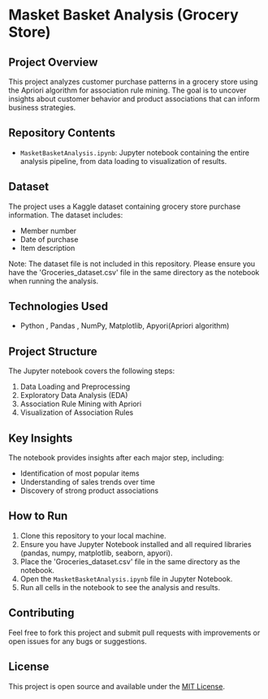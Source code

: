 # Masket Basket Analysis (Grocery Store)

## Project Overview
This project analyzes customer purchase patterns in a grocery store using the Apriori algorithm for association rule mining. The goal is to uncover insights about customer behavior and product associations that can inform business strategies.

## Repository Contents
- `MasketBasketAnalysis.ipynb`: Jupyter notebook containing the entire analysis pipeline, from data loading to visualization of results.

## Dataset
The project uses a Kaggle dataset containing grocery store purchase information. The dataset includes:
- Member number
- Date of purchase
- Item description

Note: The dataset file is not included in this repository. Please ensure you have the 'Groceries_dataset.csv' file in the same directory as the notebook when running the analysis.

## Technologies Used
- Python , Pandas , NumPy, Matplotlib, Apyori(Apriori algorithm)

## Project Structure

The Jupyter notebook covers the following steps:

1. Data Loading and Preprocessing
2. Exploratory Data Analysis (EDA)
3. Association Rule Mining with Apriori
4. Visualization of Association Rules

## Key Insights

The notebook provides insights after each major step, including:
- Identification of most popular items
- Understanding of sales trends over time
- Discovery of strong product associations

## How to Run
1. Clone this repository to your local machine.
2. Ensure you have Jupyter Notebook installed and all required libraries (pandas, numpy, matplotlib, seaborn, apyori).
3. Place the 'Groceries_dataset.csv' file in the same directory as the notebook.
4. Open the `MasketBasketAnalysis.ipynb` file in Jupyter Notebook.
5. Run all cells in the notebook to see the analysis and results.

## Contributing
Feel free to fork this project and submit pull requests with improvements or open issues for any bugs or suggestions.

## License
This project is open source and available under the [MIT License](LICENSE).

